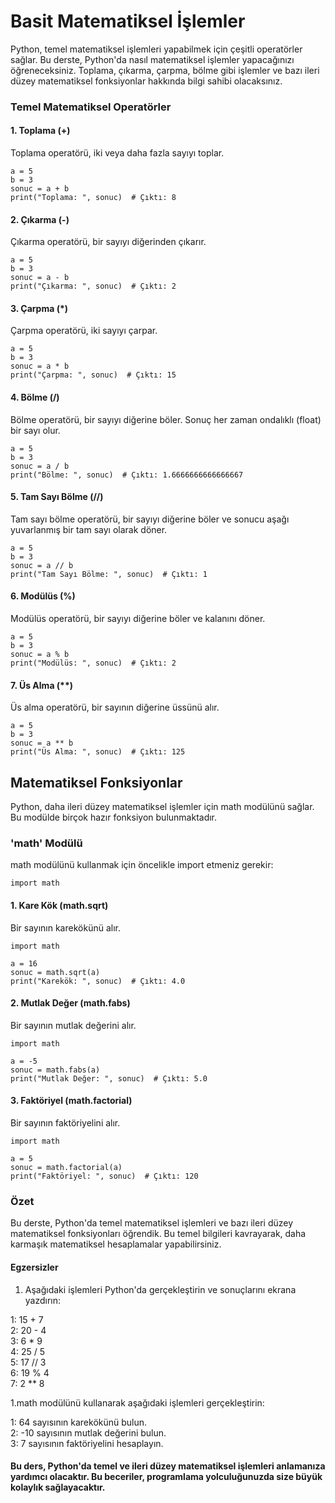 # Basit Matematiksel İşlemler
Python, temel matematiksel işlemleri yapabilmek için çeşitli operatörler sağlar. Bu derste, Python'da nasıl matematiksel işlemler yapacağınızı öğreneceksiniz. Toplama, çıkarma, çarpma, bölme gibi işlemler ve bazı ileri düzey matematiksel fonksiyonlar hakkında bilgi sahibi olacaksınız.

### Temel Matematiksel Operatörler
#### 1. Toplama (+)
Toplama operatörü, iki veya daha fazla sayıyı toplar.

````
a = 5
b = 3
sonuc = a + b
print("Toplama: ", sonuc)  # Çıktı: 8
````

#### 2. Çıkarma (-)
Çıkarma operatörü, bir sayıyı diğerinden çıkarır.
````
a = 5
b = 3
sonuc = a - b
print("Çıkarma: ", sonuc)  # Çıktı: 2
````
#### 3. Çarpma (*)
Çarpma operatörü, iki sayıyı çarpar.
````
a = 5
b = 3
sonuc = a * b
print("Çarpma: ", sonuc)  # Çıktı: 15
````

#### 4. Bölme (/)
Bölme operatörü, bir sayıyı diğerine böler. Sonuç her zaman ondalıklı (float) bir sayı olur.

````
a = 5
b = 3
sonuc = a / b
print("Bölme: ", sonuc)  # Çıktı: 1.6666666666666667
````

#### 5. Tam Sayı Bölme (//)
Tam sayı bölme operatörü, bir sayıyı diğerine böler ve sonucu aşağı yuvarlanmış bir tam sayı olarak döner.

````
a = 5
b = 3
sonuc = a // b
print("Tam Sayı Bölme: ", sonuc)  # Çıktı: 1
````

#### 6. Modülüs (%)
Modülüs operatörü, bir sayıyı diğerine böler ve kalanını döner.

````
a = 5
b = 3
sonuc = a % b
print("Modülüs: ", sonuc)  # Çıktı: 2
````

#### 7. Üs Alma (**)
Üs alma operatörü, bir sayının diğerine üssünü alır.

````
a = 5
b = 3
sonuc = a ** b
print("Üs Alma: ", sonuc)  # Çıktı: 125
````


## Matematiksel Fonksiyonlar
Python, daha ileri düzey matematiksel işlemler için math modülünü sağlar. Bu modülde birçok hazır fonksiyon bulunmaktadır.

### 'math' Modülü
math modülünü kullanmak için öncelikle import etmeniz gerekir:

````
import math
````

#### 1. Kare Kök (math.sqrt)
Bir sayının karekökünü alır.

````
import math

a = 16
sonuc = math.sqrt(a)
print("Karekök: ", sonuc)  # Çıktı: 4.0
````

#### 2. Mutlak Değer (math.fabs)
Bir sayının mutlak değerini alır.

````
import math

a = -5
sonuc = math.fabs(a)
print("Mutlak Değer: ", sonuc)  # Çıktı: 5.0
````

#### 3. Faktöriyel (math.factorial)
Bir sayının faktöriyelini alır.

````
import math

a = 5
sonuc = math.factorial(a)
print("Faktöriyel: ", sonuc)  # Çıktı: 120
````

### Özet
Bu derste, Python'da temel matematiksel işlemleri ve bazı ileri düzey matematiksel fonksiyonları öğrendik. Bu temel bilgileri kavrayarak, daha karmaşık matematiksel hesaplamalar yapabilirsiniz.



#### Egzersizler

1. Aşağıdaki işlemleri Python'da gerçekleştirin ve sonuçlarını ekrana yazdırın:

1: 15 + 7    
2: 20 - 4    
3: 6 * 9    
4: 25 / 5    
5: 17 // 3    
6: 19 % 4    
7: 2 ** 8  

 1.math modülünü kullanarak aşağıdaki işlemleri gerçekleştirin:

1: 64 sayısının karekökünü bulun.    
2: -10 sayısının mutlak değerini bulun.    
3: 7 sayısının faktöriyelini hesaplayın.   


#### Bu ders, Python'da temel ve ileri düzey matematiksel işlemleri anlamanıza yardımcı olacaktır. Bu beceriler, programlama yolculuğunuzda size büyük kolaylık sağlayacaktır.











